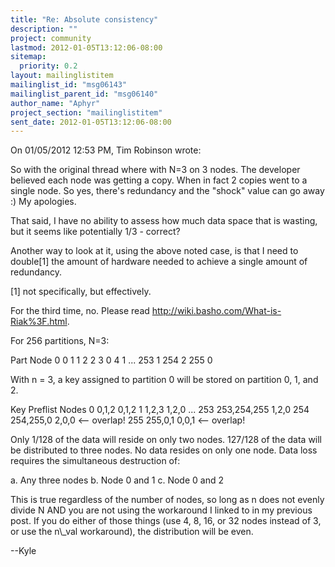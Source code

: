 ```yaml
---
title: "Re: Absolute consistency"
description: ""
project: community
lastmod: 2012-01-05T13:12:06-08:00
sitemap:
  priority: 0.2
layout: mailinglistitem
mailinglist_id: "msg06143"
mailinglist_parent_id: "msg06140"
author_name: "Aphyr"
project_section: "mailinglistitem"
sent_date: 2012-01-05T13:12:06-08:00
---
```


On 01/05/2012 12:53 PM, Tim Robinson wrote:

So with the original thread where with N=3 on 3 nodes. The developer
believed each node was getting a copy. When in fact 2 copies went to
a single node. So yes, there's redundancy and the "shock" value can
go away :) My apologies.

That said, I have no ability to assess how much data space that is
wasting, but it seems like potentially 1/3 - correct?

Another way to look at it, using the above noted case, is that I need
to double[1] the amount of hardware needed to achieve a single amount
of redundancy.

[1] not specifically, but effectively.


For the third time, no. Please read
http://wiki.basho.com/What-is-Riak%3F.html.

For 256 partitions, N=3:

Part Node
0 0
1 1
2 2
3 0
4 1
...
253 1
254 2
255 0

With n = 3, a key assigned to partition 0 will be stored on partition 0,
1, and 2.

Key Preflist Nodes
0 0,1,2 0,1,2
1 1,2,3 1,2,0
...
253 253,254,255 1,2,0
254 254,255,0 2,0,0 &lt;-- overlap!
255 255,0,1 0,0,1 &lt;-- overlap!

Only 1/128 of the data will reside on only two nodes. 127/128 of the
data will be distributed to three nodes. No data resides on only one
node. Data loss requires the simultaneous destruction of:

a. Any three nodes
b. Node 0 and 1
c. Node 0 and 2

This is true regardless of the number of nodes, so long as n does not
evenly divide N AND you are not using the workaround I linked to in my
previous post. If you do either of those things (use 4, 8, 16, or 32 
nodes instead of 3, or use the n\\_val workaround), the distribution will 
be even.


--Kyle

